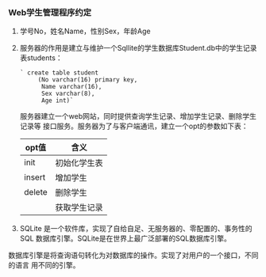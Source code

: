 ### Web学生管理程序约定
1. 学号No，姓名Name，性别Sex，年龄Age

2. 服务器的作用是建立与维护一个Sqllite的学生数据库Student.db中的学生记录表students：

       ` create table student
            (No varchar(16) primary key,
             Name varchar(16),
             Sex varchar(8),
             Age int)`
   服务器建立一个web网站，同时提供查询学生记录、增加学生记录、删除学生记录等
   接口服务。服务器为了与客户端通讯，建立一个opt的参数如下表：
   
   |opt值|含义|
   |----|----|
   |init|初始化学生表|
   |insert|增加学生|
   |delete|删除学生|
   | |获取学生记录|

3. SQLite 是一个软件库，实现了自给自足、无服务器的、零配置的、事务性的SQL
数据库引擎。SQLite是在世界上最广泛部署的SQL数据库引擎。

数据库引擎是将查询语句转化为对数据库的操作。实现了对用户的一个接口，不同的语言
用不同的引擎。
 